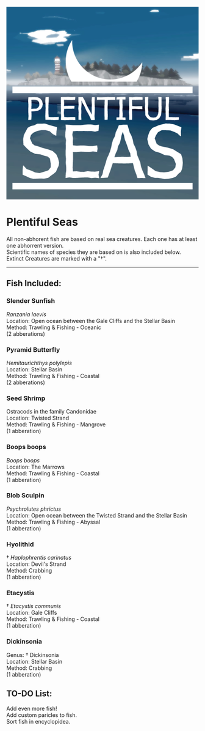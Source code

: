<center>

![Plentiful Seas Logo](https://raw.githubusercontent.com/Ammonite616/DREDGEMODS/refs/heads/main/Plentiful_Seas_Logo.png)
</center>

# **Plentiful Seas**
All non-abhorent fish are based on real sea creatures. Each one has at least one abhorrent version.<br/>
Scientific names of species they are based on is also included below. Extinct Creatures are marked with a "†".<br/>
<hr/>

## **Fish Included:**

### **Slender Sunfish**
_Ranzania laevis_<br/>
Location: Open ocean between the Gale Cliffs and the Stellar Basin<br/>
Method: Trawling & Fishing - Oceanic<br/>
(2 abberations) 
### **Pyramid Butterfly**
_Hemitaurichthys polylepis_<br/>
Location: Stellar Basin<br/>
Method: Trawling & Fishing - Coastal<br/>
(2 abberations)
### **Seed Shrimp**
Ostracods in the family Candonidae<br/>
Location: Twisted Strand<br/>
Method: Trawling & Fishing - Mangrove<br/>
(1 abberation)
### **Boops boops**
_Boops boops_<br/>
Location: The Marrows<br/>
Method: Trawling & Fishing - Coastal<br/>
(1 abberation)
### **Blob Sculpin**<br/>
_Psychrolutes phrictus_<br/>
Location: Open ocean between the Twisted Strand and the Stellar Basin<br/>
Method: Trawling & Fishing - Abyssal<br/>
(1 abberation)
### **Hyolithid**<br/>
† _Haplophrentis carinatus_<br/>
Location: Devil's Strand<br/>
Method: Crabbing<br/>
(1 abberation)
### **Etacystis**<br/>
† _Etacystis communis_<br/>
Location: Gale Cliffs<br/>
Method: Trawling & Fishing - Coastal<br/>
(1 abberation)
### **Dickinsonia**<br/>
Genus: † Dickinsonia<br/>
Location: Stellar Basin<br/>
Method: Crabbing<br/>
(1 abberation)

## **TO-DO List:**
Add even more fish!<br/>
Add custom paricles to fish.<br/>
Sort fish in encyclopidea.<br/>
